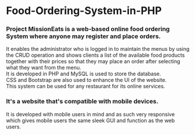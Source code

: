 # Food-Ordering-System-in-PHP
### Project MissionEats is a web-based online food ordering System where anyone may register and place orders.  
It enables the administrator who is logged in to maintain the menus by using the CRUD operation and shows clients a list of the available food products together with their prices so that they may place an order after selecting what they want from the menu.  
It is developed in PHP and MySQL is used to store the database.  
CSS and Bootstrap are also used to enhance the UI of the website.  
This system can be used for any restaurant for its online services.  
### It's a website that's compatible with mobile devices.  
It is developed with mobile users in mind and as such very responsive which gives mobile users the same sleek GUI and function as the web users.
